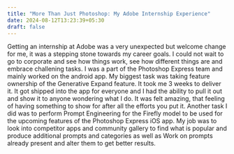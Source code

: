 ```yaml
---
title: "More Than Just Photoshop: My Adobe Internship Experience"
date: 2024-08-12T13:23:39+05:30
draft: false
---
```


Getting an internship at Adobe was a very unexpected but welcome change for me, it was a stepping stone towards my career goals. I could not wait to go to corporate and see how things work, see how different things are and embrace challening tasks. I was a part of the Photoshop Express team and mainly worked on the android app.
My biggest task was taking feature ownership of the Generative Expand feature. It took me 3 weeks to deliver it. It got shipped into the app for everyone and I had the ability to pull it out and show it to anyone wondering what I do. It was felt amazing, that feeling of having something to show for after all the efforts you put it.
Another task I did was to perform Prompt Engineering for the Firefly model to be used for the upcoming features of the Photoshop Express iOS app. My job was to look into competitor apps and community gallery to find what is popular and produce additional prompts and categories as well as Work on prompts already present and alter them to get better results.

